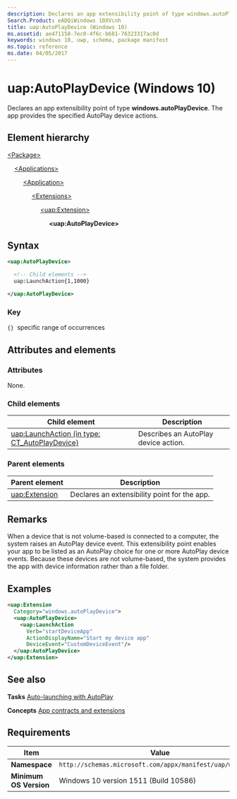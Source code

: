 ```yaml
---
description: Declares an app extensibility point of type windows.autoPlayDevice (Windows 10).
Search.Product: eADQiWindows 10XVcnh
title: uap:AutoPlayDevice (Windows 10)
ms.assetid: ae471158-7ec0-4f6c-b681-76323317ac0d
keywords: windows 10, uwp, schema, package manifest
ms.topic: reference
ms.date: 04/05/2017
---
```


# uap:AutoPlayDevice (Windows 10)

Declares an app extensibility point of type **windows.autoPlayDevice**. The app provides the specified AutoPlay device actions.

## Element hierarchy

[\<Package\>](element-package.md)

&nbsp;&nbsp;&nbsp;&nbsp;[\<Applications\>](element-applications.md)

&nbsp;&nbsp;&nbsp;&nbsp; &nbsp;&nbsp;&nbsp;&nbsp;[\<Application\>](element-application.md)

&nbsp;&nbsp;&nbsp;&nbsp; &nbsp;&nbsp;&nbsp;&nbsp; &nbsp;&nbsp;&nbsp;&nbsp;[\<Extensions\>](element-extensions.md)

&nbsp;&nbsp;&nbsp;&nbsp; &nbsp;&nbsp;&nbsp;&nbsp; &nbsp;&nbsp;&nbsp;&nbsp; &nbsp;&nbsp;&nbsp;&nbsp;[\<uap:Extension\>](element-uap-extension.md)

&nbsp;&nbsp;&nbsp;&nbsp; &nbsp;&nbsp;&nbsp;&nbsp; &nbsp;&nbsp;&nbsp;&nbsp; &nbsp;&nbsp;&nbsp;&nbsp; &nbsp;&nbsp;&nbsp;&nbsp;**\<uap:AutoPlayDevice\>**

## Syntax

```xml
<uap:AutoPlayDevice>

  <!-- Child elements -->
  uap:LaunchAction{1,1000}

</uap:AutoPlayDevice>
```

### Key

`{}`  specific range of occurrences

## Attributes and elements

### Attributes

None.

### Child elements

| Child element | Description |
|-|-|
| [uap:LaunchAction (in type: CT_AutoPlayDevice)](element-1-uap-launchaction.md) | Describes an AutoPlay device action. |

### Parent elements

| Parent element | Description |
|-|-|
| [uap:Extension](element-uap-extension.md) | Declares an extensibility point for the app. |

## Remarks

When a device that is not volume-based is connected to a computer, the system raises an AutoPlay device event. This extensibility point enables your app to be listed as an AutoPlay choice for one or more AutoPlay device events. Because these devices are not volume-based, the system provides the app with device information rather than a file folder.

## Examples

```xml
<uap:Extension
  Category="windows.autoPlayDevice">
  <uap:AutoPlayDevice>
    <uap:LaunchAction
      Verb="startDeviceApp"
      ActionDisplayName="Start my device app"
      DeviceEvent="CustomDeviceEvent"/>
  </uap:AutoPlayDevice>
</uap:Extension>
```

## See also

**Tasks**
[Auto-launching with AutoPlay](/previous-versions/windows/apps/hh452731(v=win.10))

**Concepts**
[App contracts and extensions](/previous-versions/windows/apps/hh464906(v=win.10))

## Requirements

| Item | Value |
|--|--|
| **Namespace** | `http://schemas.microsoft.com/appx/manifest/uap/windows10` |
| **Minimum OS Version** | Windows 10 version 1511 (Build 10586) |
